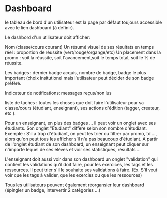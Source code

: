 # Dashboard

le tableau de bord d'un utilisateur est la page par défaut toujours accessible avec le lien dashboard (à définir).

Le dashbord d'un utilisateur doit afficher:

Nom (classe/cours courant)
Un résumé visuel de ses résultats en temps réel : proportion de réussite (vert/rouge/organge/etc)
Un placement dans la promo : soit la réussite, soit l'avancement,soit le temps total, soit le % de réussite.

Les badges : dernier badge acquis, nombre de badge, badge le plus important (choix insitutionel mais l'utilisateur peut décider de son badge préféré.

Indicateur de notifications: messages reçus/non lus

liste de taches : toutes les choses que doit faire l'utilisateur pour sa classe/cours (étudiant, enseignant), ses actions d'édition (tagger, createur, etc ).

Pour un enseignant, en plus des badges ... il peut voir un onglet avec ses étudiants. Son onglet "Etudiant" diffère selon son nombre d'étudiant.
Exemple : S'il a trop d'étudiant, on peut les trier ou filtrer par promo, td ..., alors qu'on peut tous les afficher s'il n'a pas beaucoup d'étudiant.
A partir de l'onglet étudiant de son dashboard, un enseignant peut cliquer sur n'importe lequel de ses élèves et voir ses statistiques, résultats ...

L'enseignant doit aussi voir dans son dashboard un onglet "validation" qui contient les validations qu'il doit faire, pour les exercices, les tags et les ressources. Il peut trier s'il le souhaite ses validations à faire. (Ex. S'il veut voir que les tags à valider, que les exercies ou que les ressources)

Tous les utilisateurs peuvent également réorgansier leur dashboard (épingler un badge, intervertir 2 catégories ...)

<!--- 
Author : Hugo 
Validator : Raphael 
-->
